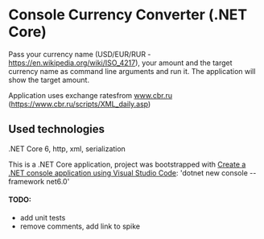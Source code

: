 # Console Currency Converter (.NET Core)

Pass your currency name (USD/EUR/RUR - https://en.wikipedia.org/wiki/ISO_4217), your amount and the target currency name as command line arguments and run it. The application will show the target amount.

Application uses exchange ratesfrom www.cbr.ru (https://www.cbr.ru/scripts/XML_daily.asp)
 
## Used technologies
.NET Core 6, http, xml, serialization

This is a .NET Core application, project was bootstrapped with [Create a .NET console application using Visual Studio Code](https://docs.microsoft.com/en-us/dotnet/core/tutorials/with-visual-studio-code?pivots=dotnet-6-0): 'dotnet new console --framework net6.0'

#### TODO:
- add unit tests
- remove comments, add link to spike

